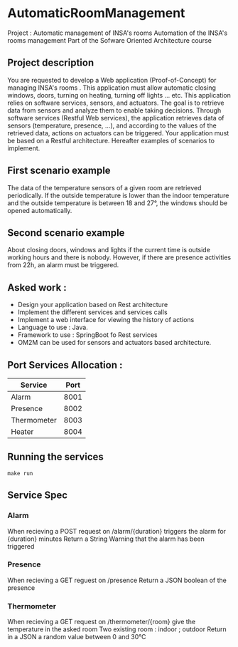 # AutomaticRoomManagement

Project : Automatic management of INSA's rooms Automation of the INSA's rooms management Part of the Sofware Oriented
Architecture course

## Project description

You are requested to develop a Web application (Proof-of-Concept) for managing INSA's rooms . This application must
allow automatic closing windows, doors, turning on heating, turning off lights ... etc. This application relies on
software services, sensors, and actuators. The goal is to retrieve data from sensors and analyze them to enable taking
decisions. Through software services (Restful Web services), the application retrieves data of sensors (temperature,
presence, ...), and according to the values of the retrieved data, actions on actuators can be triggered. Your
application must be based on a Restful architecture. Hereafter examples of scenarios to implement.

## First scenario example

The data of the temperature sensors of a given room are retrieved periodically. If the outside temperature is lower than
the indoor temperature and the outside temperature is between 18 and 27°, the windows should be opened automatically.

## Second scenario example

About closing doors, windows and lights if the current time is outside working hours and there is nobody. However, if
there are presence activities from 22h, an alarm must be triggered.

## Asked work  :

- Design your application based on Rest architecture
- Implement the different services and services calls
- Implement a web interface for viewing the history of actions
- Language to use : Java.
- Framework to use : SpringBoot fo Rest services
- OM2M can be used for sensors and actuators based architecture.

## Port Services Allocation :

| Service     | Port        |
| ----------- | ----------- |
| Alarm       | 8001        |
| Presence    | 8002        |
| Thermometer | 8003        |
| Heater      | 8004        |

## Running the services

`make run`

## Service Spec

### Alarm

When recieving a POST request on /alarm/{duration} triggers the alarm for {duration} minutes Return a String Warning
that the alarm has been triggered

### Presence

When recieving a GET reguest on /presence Return a JSON boolean of the presence

### Thermometer

When recieving a GET request on /thermometer/{room} give the temperature in the asked room Two existing room : indoor ;
outdoor Return in a JSON a random value between 0 and 30°C
